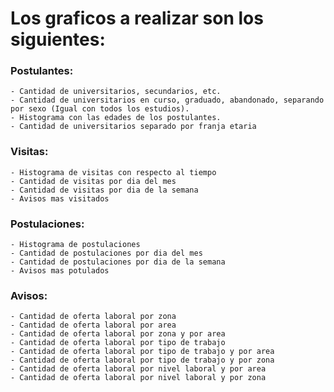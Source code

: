# Los graficos a realizar son los siguientes:
  
  ### Postulantes:  
    - Cantidad de universitarios, secundarios, etc.
    - Cantidad de universitarios en curso, graduado, abandonado, separando por sexo (Igual con todos los estudios).
    - Histograma con las edades de los postulantes.
    - Cantidad de universitarios separado por franja etaria
    
  ### Visitas: 
    - Histograma de visitas con respecto al tiempo
    - Cantidad de visitas por dia del mes
    - Cantidad de visitas por dia de la semana
    - Avisos mas visitados
  
  ### Postulaciones:
    - Histograma de postulaciones
    - Cantidad de postulaciones por dia del mes
    - Cantidad de postulaciones por dia de la semana
    - Avisos mas potulados
    
  ### Avisos:
    - Cantidad de oferta laboral por zona
    - Cantidad de oferta laboral por area
    - Cantidad de oferta laboral por zona y por area
    - Cantidad de oferta laboral por tipo de trabajo
    - Cantidad de oferta laboral por tipo de trabajo y por area
    - Cantidad de oferta laboral por tipo de trabajo y por zona
    - Cantidad de oferta laboral por nivel laboral y por area
    - Cantidad de oferta laboral por nivel laboral y por zona 
